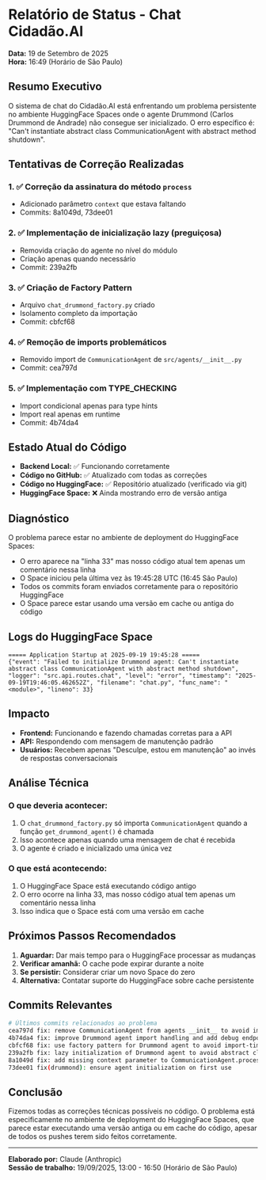 # Relatório de Status - Chat Cidadão.AI
**Data:** 19 de Setembro de 2025  
**Hora:** 16:49 (Horário de São Paulo)

## Resumo Executivo

O sistema de chat do Cidadão.AI está enfrentando um problema persistente no ambiente HuggingFace Spaces onde o agente Drummond (Carlos Drummond de Andrade) não consegue ser inicializado. O erro específico é: "Can't instantiate abstract class CommunicationAgent with abstract method shutdown".

## Tentativas de Correção Realizadas

### 1. ✅ Correção da assinatura do método `process`
- Adicionado parâmetro `context` que estava faltando
- Commits: 8a1049d, 73dee01

### 2. ✅ Implementação de inicialização lazy (preguiçosa)
- Removida criação do agente no nível do módulo
- Criação apenas quando necessário
- Commit: 239a2fb

### 3. ✅ Criação de Factory Pattern
- Arquivo `chat_drummond_factory.py` criado
- Isolamento completo da importação
- Commit: cbfcf68

### 4. ✅ Remoção de imports problemáticos
- Removido import de `CommunicationAgent` de `src/agents/__init__.py`
- Commit: cea797d

### 5. ✅ Implementação com TYPE_CHECKING
- Import condicional apenas para type hints
- Import real apenas em runtime
- Commit: 4b74da4

## Estado Atual do Código

- **Backend Local:** ✅ Funcionando corretamente
- **Código no GitHub:** ✅ Atualizado com todas as correções
- **Código no HuggingFace:** ✅ Repositório atualizado (verificado via git)
- **HuggingFace Space:** ❌ Ainda mostrando erro de versão antiga

## Diagnóstico

O problema parece estar no ambiente de deployment do HuggingFace Spaces:
- O erro aparece na "linha 33" mas nosso código atual tem apenas um comentário nessa linha
- O Space iniciou pela última vez às 19:45:28 UTC (16:45 São Paulo)
- Todos os commits foram enviados corretamente para o repositório HuggingFace
- O Space parece estar usando uma versão em cache ou antiga do código

## Logs do HuggingFace Space

```
===== Application Startup at 2025-09-19 19:45:28 =====
{"event": "Failed to initialize Drummond agent: Can't instantiate abstract class CommunicationAgent with abstract method shutdown", "logger": "src.api.routes.chat", "level": "error", "timestamp": "2025-09-19T19:46:05.462652Z", "filename": "chat.py", "func_name": "<module>", "lineno": 33}
```

## Impacto

- **Frontend:** Funcionando e fazendo chamadas corretas para a API
- **API:** Respondendo com mensagem de manutenção padrão
- **Usuários:** Recebem apenas "Desculpe, estou em manutenção" ao invés de respostas conversacionais

## Análise Técnica

### O que deveria acontecer:
1. O `chat_drummond_factory.py` só importa `CommunicationAgent` quando a função `get_drummond_agent()` é chamada
2. Isso acontece apenas quando uma mensagem de chat é recebida
3. O agente é criado e inicializado uma única vez

### O que está acontecendo:
1. O HuggingFace Space está executando código antigo
2. O erro ocorre na linha 33, mas nosso código atual tem apenas um comentário nessa linha
3. Isso indica que o Space está com uma versão em cache

## Próximos Passos Recomendados

1. **Aguardar:** Dar mais tempo para o HuggingFace processar as mudanças
2. **Verificar amanhã:** O cache pode expirar durante a noite
3. **Se persistir:** Considerar criar um novo Space do zero
4. **Alternativa:** Contatar suporte do HuggingFace sobre cache persistente

## Commits Relevantes

```bash
# Últimos commits relacionados ao problema
cea797d fix: remove CommunicationAgent from agents __init__ to avoid import-time instantiation
4b74da4 fix: improve Drummond agent import handling and add debug endpoint
cbfcf68 fix: use factory pattern for Drummond agent to avoid import-time instantiation
239a2fb fix: lazy initialization of Drummond agent to avoid abstract class error
8a1049d fix: add missing context parameter to CommunicationAgent.process method
73dee01 fix(drummond): ensure agent initialization on first use
```

## Conclusão

Fizemos todas as correções técnicas possíveis no código. O problema está especificamente no ambiente de deployment do HuggingFace Spaces, que parece estar executando uma versão antiga ou em cache do código, apesar de todos os pushes terem sido feitos corretamente.

---

**Elaborado por:** Claude (Anthropic)  
**Sessão de trabalho:** 19/09/2025, 13:00 - 16:50 (Horário de São Paulo)